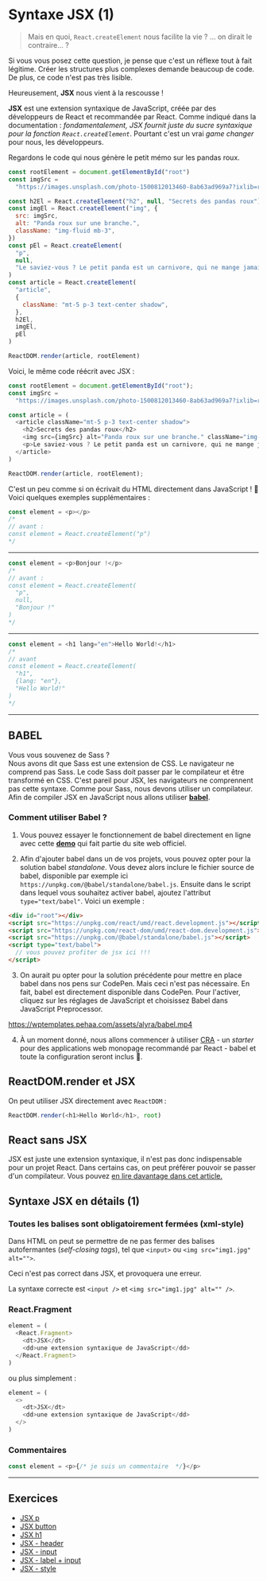 # Syntaxe JSX (1)

> Mais en quoi, `React.createElement` nous facilite la vie ? ... on dirait le contraire... ?

Si vous vous posez cette question, je pense que c'est un réflexe tout à fait légitime. Créer les structures plus complexes demande beaucoup de code. De plus, ce code n'est pas très lisible.

Heureusement, **JSX** nous vient à la rescousse !

**JSX** est une extension syntaxique de JavaScript, créée par des développeurs de React et recommandée par React. Comme indiqué dans la documentation : _fondamentalement, JSX fournit juste du sucre syntaxique pour la fonction `React.createElement`_. Pourtant c'est un vrai _game changer_ pour nous, les développeurs.

Regardons le code qui nous génère le petit mémo sur les pandas roux.

```javascript
const rootElement = document.getElementById("root")
const imgSrc =
  "https://images.unsplash.com/photo-1500812013460-8ab63ad969a7?ixlib=rb-1.2.1&q=80&fm=jpg&crop=entropy&cs=tinysrgb&w=400&fit=max&ixid=eyJhcHBfaWQiOjE0NTg5fQ"

const h2El = React.createElement("h2", null, "Secrets des pandas roux")
const imgEl = React.createElement("img", {
  src: imgSrc,
  alt: "Panda roux sur une branche.",
  className: "img-fluid mb-3",
})
const pEl = React.createElement(
  "p",
  null,
  "Le saviez-vous ? Le petit panda est un carnivore, qui ne mange jamais de la viande."
)
const article = React.createElement(
  "article",
  {
    className: "mt-5 p-3 text-center shadow",
  },
  h2El,
  imgEl,
  pEl
)

ReactDOM.render(article, rootElement)
```

Voici, le même code réécrit avec JSX :

```javascript
const rootElement = document.getElementById("root");
const imgSrc =
  "https://images.unsplash.com/photo-1500812013460-8ab63ad969a7?ixlib=rb-1.2.1&q=80&fm=jpg&crop=entropy&cs=tinysrgb&w=400&fit=max&ixid=eyJhcHBfaWQiOjE0NTg5fQ";

const article = (
  <article className="mt-5 p-3 text-center shadow">
    <h2>Secrets des pandas roux</h2>
    <img src={imgSrc} alt="Panda roux sur une branche." className="img-fluid mb-3">
    <p>Le saviez-vous ? Le petit panda est un carnivore, qui ne mange jamais de la viande.</p>
  </article>
)

ReactDOM.render(article, rootElement);
```

C'est un peu comme si on écrivait du HTML directement dans JavaScript ! 🤩 Voici quelques exemples supplémentaires :

```javascript
const element = <p></p>
/*
// avant :
const element = React.createElement("p")
*/
```

---

```javascript
const element = <p>Bonjour !</p>
/*
// avant :
const element = React.createElement(
  "p",
  null,
  "Bonjour !"
)
*/
```

---

```javascript
const element = <h1 lang="en">Hello World!</h1>
/*
// avant
const element = React.createElement(
  "h1",
  {lang: "en"},
  "Hello World!"
)
*/
```

---

## BABEL

Vous vous souvenez de Sass ?  
Nous avons dit que Sass est une extension de CSS. Le navigateur ne comprend pas Sass. Le code Sass doit passer par le compilateur et être transformé en CSS. C'est pareil pour JSX, les navigateurs ne comprennent pas cette syntaxe. Comme pour Sass, nous devons utiliser un compilateur. Afin de compiler JSX en JavaScript nous allons utiliser [**babel**](https://babeljs.io).

### Comment utiliser Babel ?

1. Vous pouvez essayer le fonctionnement de babel directement en ligne avec cette [**demo**](https://babeljs.io/en/repl#?browsers=&build=&builtIns=false&spec=false&loose=false&code_lz=MYewdgzgLgBApgGzgWzmWBeGAeAFgRgD4AJRBEGAdRACcEATbAegMKA&debug=false&forceAllTransforms=false&shippedProposals=false&circleciRepo=&evaluate=false&fileSize=false&timeTravel=false&sourceType=module&lineWrap=true&presets=react&prettier=false&targets=&version=7.7.4&externalPlugins=) qui fait partie du site web officiel.

2. Afin d'ajouter babel dans un de vos projets, vous pouvez opter pour la solution babel _standalone_. Vous devez alors inclure le fichier source de babel, disponible par exemple ici `https://unpkg.com/@babel/standalone/babel.js`. Ensuite dans le script dans lequel vous souhaitez activer babel, ajoutez l'attribut `type="text/babel"`. Voici un exemple :

```html
<div id="root"></div>
<script src="https://unpkg.com/react/umd/react.development.js"></script>
<script src="https://unpkg.com/react-dom/umd/react-dom.development.js"></script>
<script src="https://unpkg.com/@babel/standalone/babel.js"></script>
<script type="text/babel">
  // vous pouvez profiter de jsx ici !!!
</script>
```

3. On aurait pu opter pour la solution précédente pour mettre en place babel dans nos pens sur CodePen. Mais ceci n'est pas nécessaire. En fait, babel est directement disponible dans CodePen. Pour l'activer, cliquez sur les réglages de JavaScript et choisissez Babel dans JavaScript Preprocessor.

https://wptemplates.pehaa.com/assets/alyra/babel.mp4

4. À un moment donné, nous allons commencer à utiliser [CRA](https://fr.reactjs.org/docs/create-a-new-react-app.html) - un _starter_ pour des applications web monopage recommandé par React - babel et toute la configuration seront inclus 💫.

## ReactDOM.render et JSX

On peut utiliser JSX directement avec `ReactDOM` :

```javascript
ReactDOM.render(<h1>Hello World</h1>, root)
```

## React sans JSX

JSX est juste une extension syntaxique, il n'est pas donc indispensable pour un projet React. Dans certains cas, on peut préférer pouvoir se passer d'un compilateur. Vous pouvez [en lire davantage dans cet article.](https://fr.reactjs.org/docs/react-without-jsx.html)

## Syntaxe JSX en détails (1)

### Toutes les balises sont obligatoirement fermées (xml-style)

Dans HTML on peut se permettre de ne pas fermer des balises autofermantes (_self-closing tags_), tel que `<input>` ou `<img src="img1.jpg" alt="">`.

Ceci n'est pas correct dans JSX, et provoquera une erreur.

La syntaxe correcte est `<input />` et `<img src="img1.jpg" alt="" />`.

### React.Fragment

```javascript
element = (
  <React.Fragment>
    <dt>JSX</dt>
    <dd>une extension syntaxique de JavaScript</dd>
  </React.Fragment>
)
```

ou plus simplement :

```javascript
element = (
  <>
    <dt>JSX</dt>
    <dd>une extension syntaxique de JavaScript</dd>
  </>
)
```

### Commentaires

```javascript
const element = <p>{/* je suis un commentaire  */}</p>
```

---

## Exercices

- [JSX p](https://codepen.io/alyra/pen/OJNbKMo)
- [JSX button](https://codepen.io/alyra/pen/MWybNyY)
- [JSX h1](https://codepen.io/alyra/pen/wvGoVGR)
- [JSX - header](https://codepen.io/alyra/pen/eYZdoWg)
- [JSX - input](https://codepen.io/alyra/pen/MWyoLrY)
- [JSX - label + input](https://codepen.io/alyra/pen/GRZEzyG)
- [JSX - style](https://codepen.io/alyra/pen/vYGJrLx)
